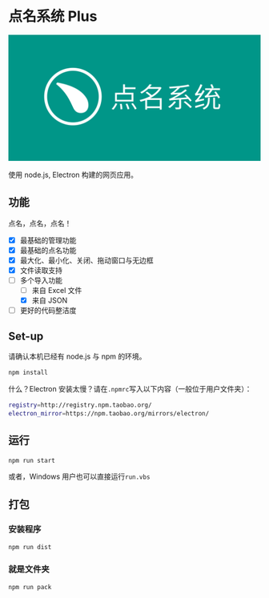 # 点名系统 Plus

![点名系统海报](点名海报.png)

使用 node.js, Electron 构建的网页应用。

## 功能

点名，点名，点名！

- [x] 最基础的管理功能
- [x] 最基础的点名功能
- [x] 最大化、最小化、关闭、拖动窗口与无边框
- [x] 文件读取支持
- [ ] 多个导入功能
  - [ ] 来自 Excel 文件
  - [x] 来自 JSON
- [ ] 更好的代码整洁度

## Set-up

请确认本机已经有 node.js 与 npm 的环境。

```bash
npm install
```

什么？Electron 安装太慢？请在```.npmrc```写入以下内容（一般位于用户文件夹）：

```bash
registry=http://registry.npm.taobao.org/
electron_mirror=https://npm.taobao.org/mirrors/electron/
```

## 运行


```bash
npm run start
```

或者，Windows 用户也可以直接运行```run.vbs```

## 打包

### 安装程序

```bash
npm run dist
```


### 就是文件夹

```bash
npm run pack
```
